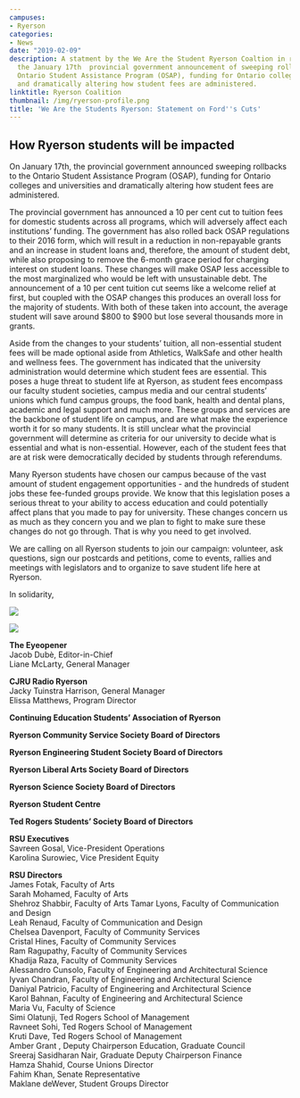 ```yaml
---
campuses:
- Ryerson
categories:
- News
date: "2019-02-09"
description: A statment by the We Are the Student Ryerson Coaltion in response to
  the January 17th  provincial government announcement of sweeping rollbacks to the
  Ontario Student Assistance Program (OSAP), funding for Ontario colleges and universities
  and dramatically altering how student fees are administered.
linktitle: Ryerson Coalition
thumbnail: /img/ryerson-profile.png
title: 'We Are the Students Ryerson: Statement on Ford''s Cuts'
---
```


## How Ryerson students will be impacted



On January 17th, the provincial government announced sweeping rollbacks to the Ontario Student Assistance Program (OSAP), funding for Ontario colleges and universities and dramatically altering how student fees are administered.

The provincial government has announced a 10 per cent cut to tuition fees for domestic students across all programs, which will adversely affect each institutions’ funding. The government has also rolled back OSAP regulations to their 2016 form, which will result in a reduction in non-repayable grants and an increase in student loans and, therefore, the amount of student debt, while also proposing to remove the 6-month grace period for charging interest on student loans. These changes will make OSAP less accessible to the most marginalized who would be left with unsustainable debt. The announcement of a 10 per cent tuition cut seems like a welcome relief at first, but coupled with the OSAP changes this produces an overall loss for the majority of students. With both of these taken into account, the average student will save around $800 to $900 but lose several thousands more in grants. 

Aside from the changes to your students’ tuition, all non-essential student fees will be made optional aside from Athletics, WalkSafe and other health and wellness fees. The government has indicated that the university administration would determine which student fees are essential. This poses a huge threat to student life at Ryerson, as student fees encompass our faculty student societies, campus media and our central students’ unions which fund campus groups, the food bank, health and dental plans, academic and legal support and much more. These groups and services are the backbone of student life on campus, and are what make the experience worth it for so many students. It is still unclear what the provincial government will determine as criteria for our university to decide what is essential and what is non-essential. However, each of the student fees that are at risk were democratically decided by students through referendums. 

Many Ryerson students have chosen our campus because of the vast amount of student engagement opportunities - and the hundreds of student jobs these fee-funded groups provide. We know that this legislation poses a serious threat to your ability to access education and could potentially affect plans that you made to pay for university. These changes concern us as much as they concern you and we plan to fight to make sure these changes do not go through. That is why you need to get involved.

We are calling on all Ryerson students to join our campaign: volunteer, ask questions, sign our postcards and petitions, come to events, rallies and meetings with legislators and to organize to save student life here at Ryerson.

In solidarity,

![](/img/ryerson-coalition.png)



![](/img/ryerson-header.png)

**The Eyeopener**  
Jacob Dubè, Editor-in-Chief  
Liane McLarty, General Manager

**CJRU Radio Ryerson**  
Jacky Tuinstra Harrison, General Manager  
Elissa Matthews, Program Director

**Continuing Education Students’ Association of Ryerson**

**Ryerson Community Service Society Board of Directors**

**Ryerson Engineering Student Society Board of Directors**

**Ryerson Liberal Arts Society Board of Directors**

**Ryerson Science Society Board of Directors**

**Ryerson Student Centre**

**Ted Rogers Students’ Society Board of Directors**



**RSU Executives**  
Savreen Gosal, Vice-President Operations  
Karolina Surowiec,  Vice President Equity 

**RSU Directors**  
James Fotak, Faculty of Arts  
Sarah Mohamed, Faculty of Arts  
Shehroz Shabbir, Faculty of Arts 
Tamar Lyons, Faculty of Communication and Design  
Leah Renaud, Faculty of Communication and Design  
Chelsea Davenport, Faculty of Community Services  
Cristal Hines, Faculty of Community Services  
Ram Ragupathy, Faculty of Community Services  
Khadija Raza, Faculty of Community Services  
Alessandro Cunsolo, Faculty of Engineering and Architectural Science  
Iyvan Chandran, Faculty of Engineering and Architectural Science  
Daniyal Patricio, Faculty of Engineering and Architectural Science  
Karol Bahnan, Faculty of Engineering and Architectural Science  
Maria Vu, Faculty of Science  
Simi Olatunji, Ted Rogers School of Management  
Ravneet Sohi, Ted Rogers School of Management  
Kruti Dave, Ted Rogers School of Management  
Amber Grant , Deputy Chairperson Education, Graduate Council  
Sreeraj Sasidharan Nair, Graduate Deputy Chairperson Finance  
Hamza Shahid, Course Unions Director  
Fahim Khan, Senate Representative  
Maklane deWever, Student Groups Director

